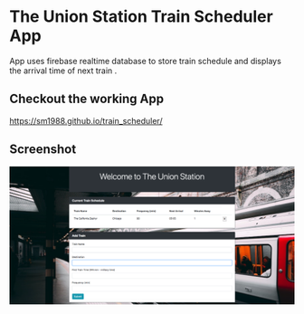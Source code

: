 # The Union Station Train Scheduler App

App uses firebase realtime database to store train schedule and displays the arrival time of next train .

## Checkout the working App

https://sm1988.github.io/train_scheduler/

## Screenshot

![Image description](assets/images/screenshot.png)

